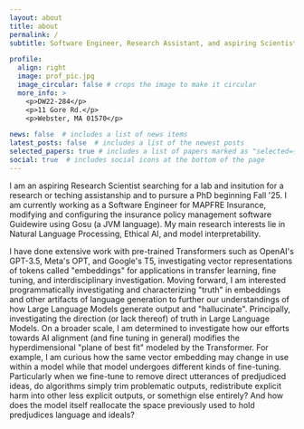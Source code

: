 ```yaml
---
layout: about
title: about
permalink: /
subtitle: Software Engineer, Research Assistant, and aspiring Scientist.

profile:
  align: right
  image: prof_pic.jpg
  image_circular: false # crops the image to make it circular
  more_info: >
    <p>DW22-284</p>
    <p>11 Gore Rd.</p>
    <p>Webster, MA 01570</p>

news: false  # includes a list of news items
latest_posts: false  # includes a list of the newest posts
selected_papers: true # includes a list of papers marked as "selected={true}"
social: true  # includes social icons at the bottom of the page
---
```


I am an aspiring Research Scientist searching for a lab and insitution for a research or teching assistanship and to pursure a PhD beginning Fall '25. I am currently working as a Software Engineer for MAPFRE Insurance, modifying and configuring the insurance policy management software Guidewire using Gosu (a JVM language). My main research interests lie in Natural Language Processing, Ethical AI, and model interpretability.   


I have done extensive work with pre-trained Transformers such as OpenAI's GPT-3.5, Meta's OPT, and Google's T5, investigating vector representations of tokens called "embeddings" for applications in transfer learning, fine tuning, and interdisciplinary investigation. Moving forward, I am interested programmatically investigating and characterizing "truth" in embeddings and other artifacts of language generation to further our understandings of how Large Language Models generate output and "hallucinate". Principally, investigating the direction (or lack thereof) of truth in Large Language Models. On a broader scale, I am determined to investigate how our efforts towards AI alignment (and fine tuning in general) modifies the hyperdimensional "plane of best fit" modeled by the Transformer. For example, I am curious how the same vector embedding may change in use within a model while that model undergoes different kinds of fine-tuning. Particularly when we fine-tune to remove direct utterances of predjudiced ideas, do algorithms simply trim problematic outputs, redistribute explicit harm into other less explicit outputs, or somethign else entirely? And how does the model itself reallocate the space previously used to hold predjudices language and ideals?  